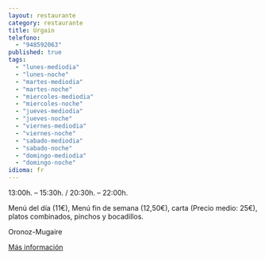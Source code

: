```yaml
---
layout: restaurante
category: restaurante
title: Urgain
telefono:
  - "948592063"
published: true
tags:
  - "lunes-mediodia"
  - "lunes-noche"
  - "martes-mediodia"
  - "martes-noche"
  - "miercoles-mediodia"
  - "miercoles-noche"
  - "jueves-mediodia"
  - "jueves-noche"
  - "viernes-mediodia"
  - "viernes-noche"
  - "sabado-mediodia"
  - "sabado-noche"
  - "domingo-mediodia"
  - "domingo-noche"
idioma: fr
---
```


13:00h. – 15:30h. / 20:30h. – 22:00h.

Menú del día (11€), Menú fin de semana (12,50€), carta (Precio medio: 25€), platos combinados, pinchos y bocadillos.

Oronoz-Mugaire

[Más información](http://www.consorciobertiz.org/consorcio/dondecomer/restaurantes/oronoz-mugaire-es-0-189/hotel-restaurante-urgain.html)
